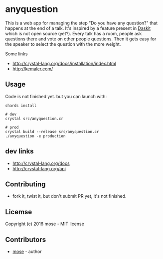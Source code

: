 # anyquestion

This is a web app for managing the step "Do you have any question?" that happens at the end of a talk. It's inspired by a feature present in [Daskit](https://www.daskit.com/) which is not open source (yet?). Every talk has a room, people ask questions there and vote on other people questions. Then it gets easy for the speaker to select the question with the more weight.

Some links

- http://crystal-lang.org/docs/installation/index.html
- http://kemalcr.com/

## Usage

Code is not finished yet. but you can launch with:

    shards install

    # dev
    crystal src/anyquestion.cr

    # prod
    crystal build --release src/anyquestion.cr
    ./anyquestion -e production

## dev links

- http://crystal-lang.org/docs
- http://crystal-lang.org/api

## Contributing

- fork it, twist it, but don't submit PR yet, it's not finished.

## Licemse

Copyright (c) 2016 mose - MIT license

## Contributors

- [mose](https://github.com/mose) - author
